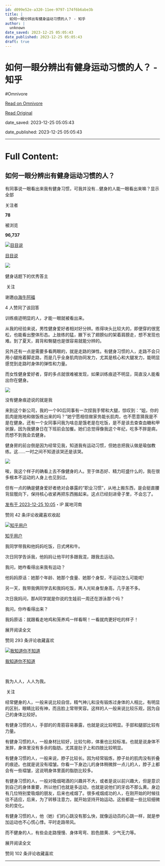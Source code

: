 ```yaml
---
id: d099e52e-a320-11ee-9797-174f6b6abe3b
title: |
  如何一眼分辨出有健身运动习惯的人？ - 知乎
author: |
  unknown
date_saved: 2023-12-25 05:05:43
date_published: 2023-12-25 05:05:43
draft: true
---
```


# 如何一眼分辨出有健身运动习惯的人？ - 知乎
#Omnivore

[Read on Omnivore](https://omnivore.app/me/-18ca0f0c4d0)

[Read Original](https://www.zhihu.com/question/633237461/answer/3338115169)

date_saved: 2023-12-25 05:05:43

date_published: 2023-12-25 05:05:43

--- 

# Full Content: 

## 如何一眼分辨出有健身运动习惯的人？

有同事说一眼看出来我有健身习惯，可我并没有...健身的人能一眼看出来嘛？显示全部 ​

关注者

**78**

被浏览

**96,737**

[![目目说](https://proxy-prod.omnivore-image-cache.app/0x0,sL1s_Qm2Q8kWwktSKB468YSl3DowFLP5w0EFxjkYrnK8/https://picx.zhimg.com/v2-cfa06e5fc628b54961d75142a5f52e1e_l.jpg?source=2c26e567)](https://www.zhihu.com/people/guo-mu-mu-78)

[目目说](https://www.zhihu.com/people/guo-mu-mu-78)

[​](https://www.zhihu.com/question/48509984)​![](https://proxy-prod.omnivore-image-cache.app/0x0,sKBtfFYtK0ROqGdvN0zCp5BhZ6pS4CW6jvNAosyO8byE/https://pica.zhimg.com/v2-4812630bc27d642f7cafcd6cdeca3d7a.jpg?source=88ceefae)

健身话题下的优秀答主

​ 关注

谢邀[@海牛阿福](https://www.zhihu.com/people/ying-ying-re-ai-sheng-huo)

4 人赞同了该回答

训练痕迹明显的人，才能一眼就被看出来。

从我的经验来说，男性健身爱好者相对好分辨。练得块头比较大的，即便穿的很宽松，也能看出整体形态。上肢练的猛，腋下长了翅膀似的架着肩膀走，想不发现也难。到了夏天，肩背和臀腿也是很容易就能分辨的。

另外还有一点是需要多看两眼的，就是走路的弹性。有健身习惯的人，走路不会只用小腿拖着脚走路，而是几乎全身肌肉协同发力，尤其是核心和大腿发力，能明显感觉到走路时身体的弹性和力量。

而女性健身爱好者，穿的多点就很难被发现，如果训练痕迹不明显，简直没人能看出你在健身。

![](https://proxy-prod.omnivore-image-cache.app/1080x1080,sQA8wtNn7PY8zLxAzcgPY7SPj0DrsgUoWEAdtKG-LGRo/https://pic1.zhimg.com/50/v2-ecd0003b1cdc152eeea685a79cd98942_720w.jpg?source=2c26e567)

没有健身痕迹说的就是我

来到这个新公司，我的一个90后同事有一次捏我手臂和大腿，惊叹到：“姐，你的肌肉是拖地和做饭练出来的吗？”她宁愿相信做家务能长肌肉，也不愿意猜我是不是在健身。还有一个女同事问我为啥总是饿老是在吃饭，是不是该去查查血糖和甲状腺，因为我健身日在下班前会加餐。她们总觉得像我这个年纪，吃多不胖是病，而想不到我会去健身。

健身房的前台倒是因为经常见我，知道我有运动习惯，但她总把我认做是瑜伽教练。这……一时之间不知道该哭还是该哭。

![](https://proxy-prod.omnivore-image-cache.app/1170x2532,sDMMGovHzfBYat23vhQuDRtL864FSzgw-cOseXfk8lzo/https://picx.zhimg.com/50/v2-1151d26e808e32567700594d2174bf93_720w.jpg?source=2c26e567)

唉，我这个样子的确看上去不像健身的人。至于体态好、精力旺盛什么的，我在很多根本不运动的人身上也见到过。

但有一点的确是健身爱好者绝对会暴露的“职业习惯”，从地上搬东西，是会挺直腰背屈髋向下，保持核心收紧再把东西搬起来。这点已经刻进骨子里，不会忘了。

[发布于 2023-12-25 10:05](https://www.zhihu.com/question/633237461/answer/3338115169)・IP 属地河南

​赞同 4​​2 条评论​收藏​喜欢收起​

[![知乎用户](https://proxy-prod.omnivore-image-cache.app/0x0,sYPOst_vEAudSx_wTU8sqAW1P6hYvsnvtGO6ogPfY6n0/https://picx.zhimg.com/v2-abed1a8c04700ba7d72b45195223e0ff_l.jpg?source=1def8aca)](https://www.zhihu.com/people/032b13b124282bc53a498527621101ab)

[知乎用户](https://www.zhihu.com/people/032b13b124282bc53a498527621101ab)

我同学带我和他妈妈吃饭，日式烤和牛。

次日同学告诉我，他妈妈让他平时多跟我混，跟我去运动。

我问，她咋看得出来我有运动？

他妈妈原话：她那个年龄、她那个食量、她那个身型，不运动怎么可能呢!

另一天，我带我俩同学去和我妈吃饭，两人光轮身型身高，几乎差不多。

次日我妈问，那A同学就是你说的生娃前一周还在游泳那个吗？

我问，你咋看得出来？

我妈原话：就跟看走地鸡和笼养鸡一样看啊！一看就肉更好吃的样子！

展开阅读全文​

​赞同 29​​3 条评论​收藏​喜欢

[![我知道你不知道](https://proxy-prod.omnivore-image-cache.app/0x0,sku0lnQ6H1bcQkiXYTkyfV-dE1K2YRMLxgp7pAAgYPek/https://pica.zhimg.com/v2-abed1a8c04700ba7d72b45195223e0ff_l.jpg?source=1def8aca)](https://www.zhihu.com/people/chen-mou-mou-69-51-8)

[我知道你不知道](https://www.zhihu.com/people/chen-mou-mou-69-51-8)

​

我为人人，人人为我。

​ 关注

经常健身的人，一般来说比较自信，精气神儿和没有锻炼过身体的人相比，有明显的区别，眼睛比较有神，而且脸上常带笑容。这样的人一般来说比较乐观，因为自己的身体比较好。

有健身习惯的人，手部的的青筋容易暴露，也就是说比较明显。手部和腿部比较有力量。

有健身习惯的人，一般身材比较好，比较匀称，体重也比较标准。也就是说身体不发胖，身体里没有多余的脂肪。尤其是肚子上和四肢比较明显。

有健身习惯的人，一般来说，脖子比较长。因为经常锻炼，脖子处的肌肉没有折叠的痕迹。也就是说没有褶皱。你看一下身边儿的身体稍微胖一点儿的人，脖子上都会有一些褶皱，这说明身体里面的脂肪比较多。

有健身习惯的人，一般对吸烟喝酒的兴趣并不大，或者是说以前兴趣大，但是意识到自己的身体重要，所以他们也就是多运动，也就是说他们的牙齿不那么黄。身边有几位特别爱吸烟的朋友，后来也戒烟了。很多戒烟成功的人，在刚开始的时候往往不适应，后来，为了转移注意力，就开始坚持开始运动。这些都是一些比较细微处的变化。

有健身习惯的人，他（她）们的心跳没有那么快，就像运动员的心跳一样，就是参加运动也不心慌心悸。平时走路带风。

而不健身的人，有些会走路慢慢、身体弯弯、脸色腊黄、少气无力等。

展开阅读全文​

​赞同 10​​2 条评论​收藏​喜欢

---


